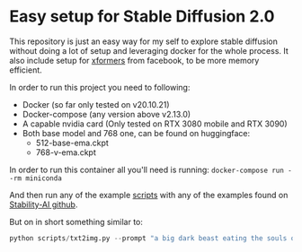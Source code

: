 # Easy setup for Stable Diffusion 2.0

This repository is just an easy way for my self to explore stable diffusion without doing a lot of setup and leveraging docker for the whole process. It also include setup for [xformers](https://github.com/facebookresearch/xformers) from facebook, to be more memory efficient.

In order to run this project you need to following:

- Docker (so far only tested on v20.10.21)
- Docker-compose (any version above v2.13.0)
- A capable nvidia card (Only tested on RTX 3080 mobile and RTX 3090)
- Both base model and 768 one, can be found on huggingface:
  - 512-base-ema.ckpt
  - 768-v-ema.ckpt

In order to run this container all you'll need is running: `docker-compose run --rm miniconda`

And then run any of the example [scripts](https://github.com/Stability-AI/stablediffusion/tree/main/scripts) with any of the examples found on [Stability-AI github](https://github.com/Stability-AI/stablediffusion#reference-sampling-script).

But on in short something similar to:

```python
python scripts/txt2img.py --prompt "a big dark beast eating the souls out of five humans Hans Ruedi Giger lovecraft concept art" --ckpt ./models/768-v-ema.ckpt --config configs/stable-diffusion/v2-inference-v.yaml --H 768 --W 768
```
